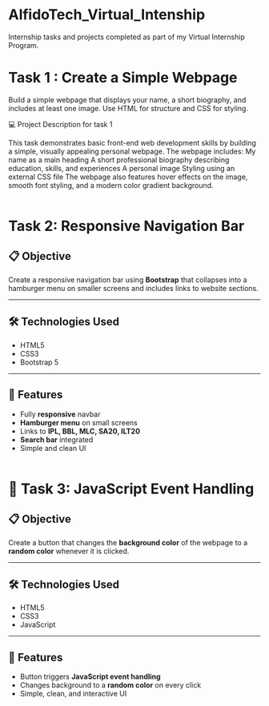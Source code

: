 # AlfidoTech_Virtual_Intenship
Internship tasks and projects completed as part of my Virtual Internship Program.


# Task 1 : Create a Simple Webpage
Build a simple webpage that displays your name, a short biography, and includes at least one image. Use HTML for structure and CSS for styling.


💻 Project Description for task 1

This task demonstrates basic front-end web development skills by building a simple, visually appealing personal webpage.
The webpage includes:
My name as a main heading
A short professional biography describing education, skills, and experiences
A personal image
Styling using an external CSS file
The webpage also features hover effects on the image, smooth font styling, and a modern color gradient background.
<br><br>


# Task 2: Responsive Navigation Bar

## 📋 Objective
Create a responsive navigation bar using **Bootstrap** that collapses into a hamburger menu on smaller screens and includes links to website sections.

---

## 🛠️ Technologies Used
- HTML5  
- CSS3  
- Bootstrap 5  

---

## 🎯 Features
- Fully **responsive** navbar  
- **Hamburger menu** on small screens  
- Links to **IPL, BBL, MLC, SA20, ILT20**  
- **Search bar** integrated  
- Simple and clean UI 
<br> <br>



# 🎨 Task 3: JavaScript Event Handling

## 📋 Objective
Create a button that changes the **background color** of the webpage to a **random color** whenever it is clicked.

---

## 🛠️ Technologies Used
- HTML5  
- CSS3  
- JavaScript  

---

## 🎯 Features
- Button triggers **JavaScript event handling**  
- Changes background to a **random color** on every click  
- Simple, clean, and interactive UI  
